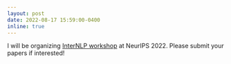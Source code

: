 ```yaml
---
layout: post
date: 2022-08-17 15:59:00-0400
inline: true
---
```


I will be organizing [InterNLP workshop](https://internlp.github.io/) at NeurIPS 2022. Please submit your papers if interested!
